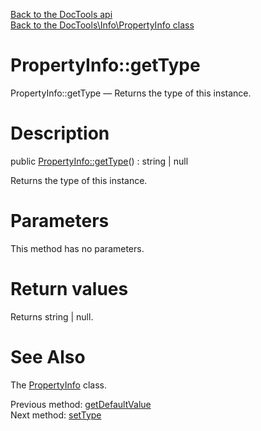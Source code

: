 [Back to the DocTools api](https://github.com/lingtalfi/DocTools/blob/master/doc/api/DocTools.md)<br>
[Back to the DocTools\Info\PropertyInfo class](https://github.com/lingtalfi/DocTools/blob/master/doc/api/DocTools/Info/PropertyInfo.md)


PropertyInfo::getType
================



PropertyInfo::getType — Returns the type of this instance.




Description
================


public [PropertyInfo::getType](https://github.com/lingtalfi/DocTools/blob/master/doc/api/DocTools/Info/PropertyInfo/getType.md)() : string | null




Returns the type of this instance.




Parameters
================

This method has no parameters.


Return values
================

Returns string | null.







See Also
================

The [PropertyInfo](https://github.com/lingtalfi/DocTools/blob/master/doc/api/DocTools/Info/PropertyInfo.md) class.

Previous method: [getDefaultValue](https://github.com/lingtalfi/DocTools/blob/master/doc/api/DocTools/Info/PropertyInfo/getDefaultValue.md)<br>Next method: [setType](https://github.com/lingtalfi/DocTools/blob/master/doc/api/DocTools/Info/PropertyInfo/setType.md)<br>

